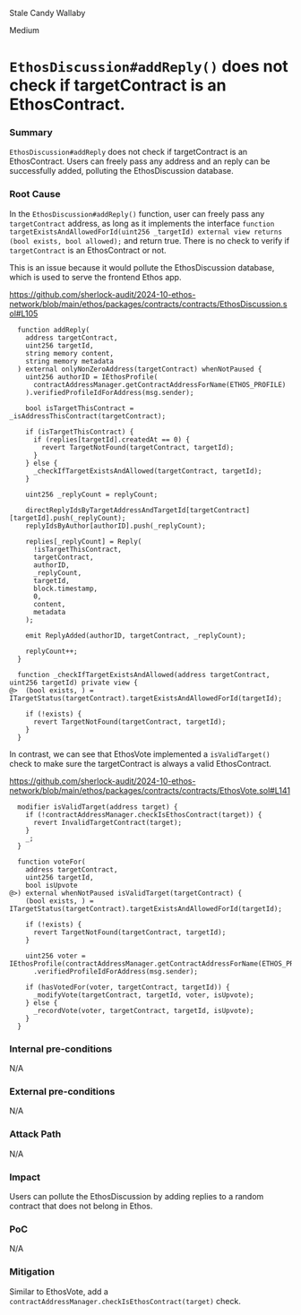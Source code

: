 Stale Candy Wallaby

Medium

# `EthosDiscussion#addReply()` does not check if targetContract is an EthosContract.


### Summary

`EthosDiscussion#addReply` does not check if targetContract is an EthosContract. Users can freely pass any address and an reply can be successfully added, polluting the EthosDiscussion database.

### Root Cause

In the `EthosDiscussion#addReply()` function, user can freely pass any `targetContract` address, as long as it implements the interface `function targetExistsAndAllowedForId(uint256 _targetId) external view returns (bool exists, bool allowed);` and return true. There is no check to verify if `targetContract` is an EthosContract or not.

This is an issue because it would pollute the EthosDiscussion database, which is used to serve the frontend Ethos app.

https://github.com/sherlock-audit/2024-10-ethos-network/blob/main/ethos/packages/contracts/contracts/EthosDiscussion.sol#L105

```solidity
  function addReply(
    address targetContract,
    uint256 targetId,
    string memory content,
    string memory metadata
  ) external onlyNonZeroAddress(targetContract) whenNotPaused {
    uint256 authorID = IEthosProfile(
      contractAddressManager.getContractAddressForName(ETHOS_PROFILE)
    ).verifiedProfileIdForAddress(msg.sender);

    bool isTargetThisContract = _isAddressThisContract(targetContract);

    if (isTargetThisContract) {
      if (replies[targetId].createdAt == 0) {
        revert TargetNotFound(targetContract, targetId);
      }
    } else {
      _checkIfTargetExistsAndAllowed(targetContract, targetId);
    }

    uint256 _replyCount = replyCount;

    directReplyIdsByTargetAddressAndTargetId[targetContract][targetId].push(_replyCount);
    replyIdsByAuthor[authorID].push(_replyCount);

    replies[_replyCount] = Reply(
      !isTargetThisContract,
      targetContract,
      authorID,
      _replyCount,
      targetId,
      block.timestamp,
      0,
      content,
      metadata
    );

    emit ReplyAdded(authorID, targetContract, _replyCount);

    replyCount++;
  }

  function _checkIfTargetExistsAndAllowed(address targetContract, uint256 targetId) private view {
@>  (bool exists, ) = ITargetStatus(targetContract).targetExistsAndAllowedForId(targetId);

    if (!exists) {
      revert TargetNotFound(targetContract, targetId);
    }
  }

```

In contrast, we can see that EthosVote implemented a `isValidTarget()` check to make sure the targetContract is always a valid EthosContract.

https://github.com/sherlock-audit/2024-10-ethos-network/blob/main/ethos/packages/contracts/contracts/EthosVote.sol#L141

```solidity
  modifier isValidTarget(address target) {
    if (!contractAddressManager.checkIsEthosContract(target)) {
      revert InvalidTargetContract(target);
    }
    _;
  }

  function voteFor(
    address targetContract,
    uint256 targetId,
    bool isUpvote
@>) external whenNotPaused isValidTarget(targetContract) {
    (bool exists, ) = ITargetStatus(targetContract).targetExistsAndAllowedForId(targetId);

    if (!exists) {
      revert TargetNotFound(targetContract, targetId);
    }

    uint256 voter = IEthosProfile(contractAddressManager.getContractAddressForName(ETHOS_PROFILE))
      .verifiedProfileIdForAddress(msg.sender);

    if (hasVotedFor(voter, targetContract, targetId)) {
      _modifyVote(targetContract, targetId, voter, isUpvote);
    } else {
      _recordVote(voter, targetContract, targetId, isUpvote);
    }
  }
```

### Internal pre-conditions

N/A

### External pre-conditions

N/A

### Attack Path

N/A

### Impact

Users can pollute the EthosDiscussion by adding replies to a random contract that does not belong in Ethos.

### PoC

N/A

### Mitigation

Similar to EthosVote, add a `contractAddressManager.checkIsEthosContract(target)` check.